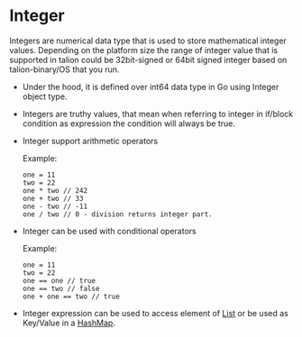 
# Integer

Integers are numerical data type that is used to store mathematical integer values. Depending on the platform size the range of integer value that is supported in talion could be 32bit-signed or 64bit signed integer based on talion-binary/OS that you run.

- Under the hood, it is defined over int64 data type in Go using Integer object type.
- Integers are truthy values, that mean when referring to integer in if/block condition as expression the condition will always be true.

-  Integer support arithmetic operators

    Example:
    ```
    one = 11
    two = 22
    one * two // 242
    one + two // 33
    one - two // -11
    one / two // 0 - division returns integer part.

    ```

-  Integer can be used with conditional operators

    Example:
    ```
    one = 11
    two = 22
    one == one // true
    one == two // false
    one + one == two // true
    ```

- Integer expression can be used to access element of [List](/datatypes/list.md) or be used as Key/Value in a [HashMap](/datatypes/hash.md).